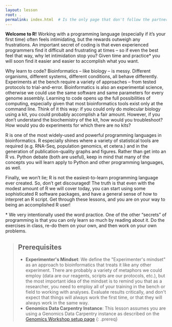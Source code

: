 ```yaml
---
layout: lesson
root: .
permalink: index.html  # Is the only page that don't follow the partner /:path/index.html
---
```

**Welcome to R!** Working with a programming language (especially if it’s your
first time) often feels intimidating, but the rewards outweigh any frustrations.
An important secret of coding is that even experienced programmers find it
difficult and frustrating at times – so if even the best feel that way, why let
intimidation stop you? Given time and practice* you will soon find it easier
and easier to accomplish what you want.

Why learn to code? Bioinformatics – like biology – is messy. Different
organisms, different systems, different conditions, all behave differently.
Experiments at the bench require a variety of approaches – from tested protocols
to trial-and-error. Bioinformatics is also an experimental science, otherwise we
could use the same software and same parameters for every genome assembly.
Learning to code opens up the full possibilities of computing, especially given
that most bioinformatics tools exist only at the command line. Think of it this
way: if you could only do molecular biology using a kit, you could probably
accomplish a fair amount. However, if you don’t understand the biochemistry of
the kit, how would you troubleshoot? How would you do experiments for which
there are no kits?

R is one of the most widely-used and powerful programming languages in
bioinformatics. R especially shines where a variety of statistical tools are
required (e.g. RNA-Seq, population genomics, et cetera.) and in the generation of
publication-quality graphs and figures. Rather than get into an R vs. Python
debate (both are useful), keep in mind that many of the concepts you will learn
apply to Python and other programming languages, as well.

Finally, we won’t lie; R is not the easiest-to-learn programming language ever
created. So, don’t get discouraged! The truth is that even with the modest
amount of R we will cover today, you can start using some sophisticated R
software packages, and have a general sense of how to interpret an R script.
Get through these lessons, and you are on your way to being an accomplished R
user!

\* We very intentionally used the word practice. One of the other “secrets” of
programming is that you can only learn so much by reading about it. Do the
exercises in class, re-do them on your own, and then work on your own problems.


> ## Prerequisites
>
> - **Experimenter's Mindset**: We define the "Experimenter's mindset" as an
>    approach to bioinformatics that treats it like any other experiment. There
>    are probably a variety of metaphors we could employ (data are our
>    reagents, scripts are our protocols, etc.), but the most important idea of
>    the mindset is to remind you that as a researcher, you need to employ all
>    of your training in the bench or field to working with analyses. Evaluate
>    results critically, and don't expect that things will always work the first
>    time, or that they will always work in the same way.
> - **Genomics Data Carpentry Instance**: This lesson assumes you are using a
>   Genomics Data Carpentry instance as described on the
>   [Genomics Workshop setup page](http://www.datacarpentry.org/genomics-workshop/setup.html)
{: .prereq}
